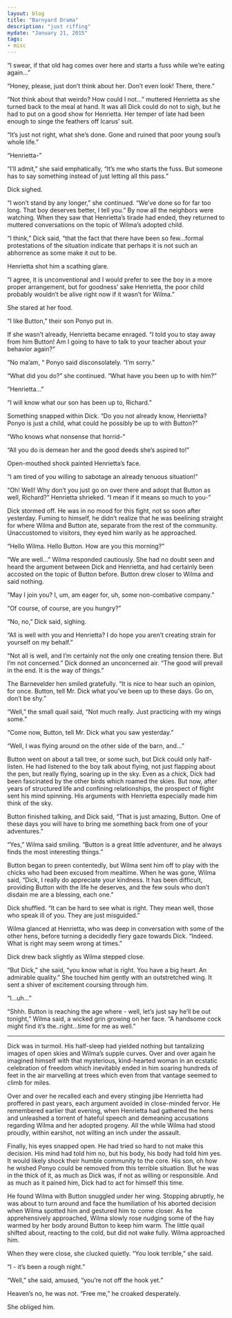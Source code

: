 ```yaml
---
layout: blog
title: "Barnyard Drama"
description: "just riffing"
mydate: "January 21, 2015"
tags:
- misc
---
```



“I swear, if that old hag comes over here and starts a fuss while we’re eating again…”

“Honey, please, just don’t think about her. Don’t even look! There, there.”

“Not think about that weirdo? How could I not…” muttered Henrietta as she turned back to the meal at hand. It was all Dick could do not to sigh, but he had to put on a good show for Henrietta. Her temper of late had been enough to singe the feathers off Icarus’ suit.

“It’s just not right, what she’s done. Gone and ruined that poor young soul’s whole life.”

“Henrietta-”

“I’ll admit,” she said emphatically, “It’s me who starts the fuss. But someone has to say something instead of just letting all this pass.”

Dick sighed.

“I won’t stand by any longer,” she continued. “We’ve done so for far too long. That boy deserves better, I tell you.” By now all the neighbors were watching. When they saw that Henrietta’s tirade had ended, they returned to muttered conversations on the topic of Wilma’s adopted child.

“I think,” Dick said, “that the fact that there have been so few...formal protestations of the situation indicate that perhaps it is not such an abhorrence as some make it out to be.

Henrietta shot him a scathing glare.

“I agree, it is unconventional and I would prefer to see the boy in a more proper arrangement, but for goodness’ sake Henrietta, the poor child probably wouldn’t be alive right now if it wasn’t for Wilma.”

She stared at her food.

“I like Button,” their son Ponyo put in.

If she wasn’t already, Henrietta became enraged. “I told you to stay away from him Button! Am I going to have to talk to your teacher about your behavior again?”

“No ma’am, “ Ponyo said disconsolately. “I’m sorry.”

“What did you do?” she continued. “What have you been up to with him?”

“Henrietta…”

“I will know what our son has been up to, Richard.”

Something snapped within Dick. “Do you not already know, Henrietta? Ponyo is just a child, what could he possibly be up to with Button?”

“Who knows what nonsense that horrid-”

“All you do is demean her and the good deeds she’s aspired to!”

Open-mouthed shock painted Henrietta’s face.

“I am tired of you willing to sabotage an already tenuous situation!”

“Oh! Well! Why don’t you just go on over there and adopt that Button as well, Richard?” Henrietta shrieked. “I mean if it means so much to you-”

Dick stormed off. He was in no mood for this fight, not so soon after yesterday. Fuming to himself, he didn’t realize that he was beelining straight for where Wilma and Button ate, separate from the rest of the community. Unaccustomed to visitors, they eyed him warily as he approached.

“Hello Wilma. Hello Button. How are you this morning?”

“We are well…” Wilma responded cautiously. She had no doubt seen and heard the argument between Dick and Henrietta, and had certainly been accosted on the topic of Button before. Button drew closer to Wilma and said nothing.

“May I join you? I, um, am eager for, uh, some non-combative company.”

“Of course, of course, are you hungry?”

“No, no,” Dick said, sighing.

“All is well with you and Henrietta? I do hope you aren’t creating strain for yourself on my behalf.”

“Not all is well, and I’m certainly not the only one creating tension there. But I’m not concerned.” Dick donned an unconcerned air. “The good will prevail in the end. It is the way of things.”

The Barnevelder hen smiled gratefully. “It is nice to hear such an opinion, for once. Button, tell Mr. Dick what you’ve been up to these days. Go on, don’t be shy.”

“Well,” the small quail said, “Not much really. Just practicing with my wings some.”

“Come now, Button, tell Mr. Dick what you saw yesterday.”

“Well, I was flying around on the other side of the barn, and…”

Button went on about a tall tree, or some such, but Dick could only half-listen. He had listened to the boy talk about flying, not just flapping about the pen, but really flying, soaring up in the sky. Even as a chick, Dick had been fascinated by the other birds which roamed the skies. But now, after years of structured life and confining relationships, the prospect of flight sent his mind spinning. His arguments with Henrietta especially made him think of the sky.

Button finished talking, and Dick said, “That is just amazing, Button. One of these days you will have to bring me something back from one of your adventures.”

“Yes,” Wilma said smiling. “Button is a great little adventurer, and he always finds the most interesting things.”

Button began to preen contentedly, but Wilma sent him off to play with the chicks who had been excused from mealtime. When he was gone, Wilma said, “Dick, I really do appreciate your kindness. It has been difficult, providing Button with the life he deserves, and the few souls who don’t disdain me are a blessing, each one.”

Dick shuffled. “It can be hard to see what is right. They mean well, those who speak ill of you. They are just misguided.”

Wilma glanced at Henrietta, who was deep in conversation with some of the other hens, before turning a decidedly fiery gaze towards Dick. “Indeed. What is right may seem wrong at times.”

Dick drew back slightly as Wilma stepped close.

“But Dick,” she said, “you know what is right. You have a big heart. An admirable quality.” She touched him gently with an outstretched wing. It sent a shiver of excitement coursing through him. 

“I…uh...”

“Shhh. Button is reaching the age where - well, let’s just say he’ll be out tonight,” Wilma said, a wicked grin growing on her face. “A handsome cock might find it’s the..right...time for me as well.”

---

Dick was in turmoil. His half-sleep had yielded nothing but tantalizing images of open skies and Wilma’s supple curves. Over and over again he imagined himself with that mysterious, kind-hearted woman in an ecstatic celebration of freedom which inevitably ended in him soaring hundreds of feet in the air marvelling at trees which even from that vantage seemed to climb for miles.

Over and over he recalled each and every stinging jibe Henrietta had proffered in past years, each argument avoided in close-minded fervor. He remembered earlier that evening, when Henrietta had gathered the hens and unleashed a torrent of hateful speech and demeaning accusations regarding Wilma and her adopted progeny. All the while Wilma had stood proudly, within earshot, not wilting an inch under the assault.

Finally, his eyes snapped open. He had tried so hard to not make this decision. His mind had told him no, but his body, his body had told him yes. It would likely shock their humble community to the core. His son, oh how he wished Ponyo could be removed from this terrible situation. But he was in the thick of it, as much as Dick was, if not as willing or responsible. And as much as it pained him, Dick had to act for himself this time. 

He found Wilma with Button snuggled under her wing. Stopping abruptly, he was about to turn around and face the humiliation of his aborted decision when Wilma spotted him and gestured him to come closer. As he apprehensively approached, Wilma slowly rose nudging some of the hay warmed by her body around Button to keep him warm. The little quail shifted about, reacting to the cold, but did not wake fully. Wilma approached him.

When they were close, she clucked quietly. “You look terrible,” she said.

“I - it’s been a rough night.”

“Well,” she said, amused, “you’re not off the hook yet.”

Heaven’s no, he was not. “Free me,” he croaked desperately.

She obliged him.


